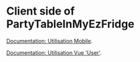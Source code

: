 # Client side of PartyTableInMyEzFridge

[Documentation: Utilisation Mobile](./TUIOSamples/docs/mobile.md).

[Documentation: Utilisation Vue 'User'](./TUIOSamples/docs/user.md).